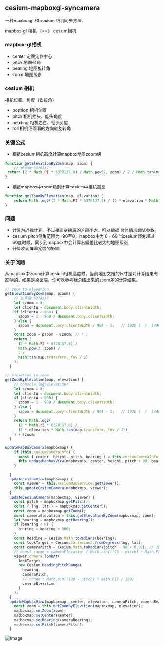 ## cesium-mapboxgl-syncamera
 一种mapboxgl 和 cesium 相机同步方法。

mapbox-gl 相机  《==》 cesium相机

### mapbox-gl相机

- center    定图定位中心
- pitch       地图倾角
- bearing   地图旋转角
- zoom      地图级别

### cesium 相机 

相机位置、角度（欧拉角）

- position 相机位置
- pitch    相机抬头、低头角度
- heading  相机左右、摇头角度
- roll    相机沿着看的方向轴旋转角

### 关键公式

- 根据cesium相机高度计算mapbox地图zoom级

``` javascript
function getElevationByZoom(map, zoom) {
	// 长半轴 6378137
 return (2 * Math.PI * 6378137.0) / Math.pow(2, zoom) / 2 / Math.tan(map.transform._fov / 2);
}
```

- 根据mapbox中zoom级别计算cesium中相机高度

```javascript
function getZoomByElevation(map, elevation) {
	return Math.log2((2 * Math.PI * 6378137.0) / (2 * elevation * Math.tan(map.transform._fov / 2)));
}
```

### 问题

- 计算为近视计算、不过相互变换后的差距不大，可以根据 具体情况调试参数。
- cesium pitch倾角范围为 -90至0，mapbox中为 0 - 60 当cesium倾角超过60度时候，同步到mapbox中会计算出偏差比较大的地图级别
- 计算收到屏幕宽度的影响

### 关于问题

从mapbox中zoom计算cesium相机高度时，当前地图文档的尺寸是对计算结果有影响的。如果是桌面端，你可以参考我总结出来的zoom差的计算结果。

```javascript
// zoom to elevation 
getElevationByZoom(map, pzoom) {
    // 长半轴 6378137
    let szoom = 0;
    let clientW = document.body.clientWidth;
    if (clientW < 960) {
      szoom = 1 - 960 / document.body.clientWidth;
    } else {
      szoom = document.body.clientWidth / 960 - 1;   // 1920 1  /  1440  0.5   /   960 0
    }
    const zoom = pzoom - szoom; // * ;
    return (
      (2 * Math.PI * 6378137.0) /
      Math.pow(2, zoom) /
      2 /
      Math.tan(map.transform._fov / 2)
    );
  }
```

```javascript
// elevation to zoom
getZoomByElevation(map, elevation) {
    // console.log(elevation)
    let szoom = 0;
    let clientW = document.body.clientWidth;
    if (clientW < 960) {
      szoom = 1 - 960 / document.body.clientWidth;
    } else {
      szoom = document.body.clientWidth / 960 - 1;   // 1920 1  /  1440  0.5   /   960 0
    }
    return Math.log2(
      (2 * Math.PI * 6378137.0) /
      (2 * elevation * Math.tan(map.transform._fov / 2))
    ) + szoom;
  }

```



```javascript
updateMapBoxCamera(mapboxmap) {
    if (this.cesiumCameraInfo) {
      const { center, height, pitch, bearing } = this.cesiumCameraInfo;
      this.updateMapboxView(mapboxmap, center, height, pitch + 90, bearing);
    }

  }
  updateCesiumView(mapboxmap) {
    const viewer = this.cesiumMapService.getViewer();
    this.updateCesiumCamera(mapboxmap, viewer);
  }
  updateCesiumCamera(mapboxmap, viewer) {
    const pitch = mapboxmap.getPitch();
    const { lng, lat } = mapboxmap.getCenter();
    const zoom = mapboxmap.getZoom();
    const cameraElevation = this.getElevationByZoom(mapboxmap, zoom);
    let bearing = mapboxmap.getBearing();
    if (bearing < 0) {
      bearing = bearing + 360;
    }
    const heading = Cesium.Math.toRadians(bearing);
    const lookTarget = Cesium.Cartesian3.fromDegrees(lng, lat);
    const cameraPitch = Cesium.Math.toRadians(pitch - 90 + 0.01); // 加上0.0001 镜头垂直向下看的时候，cesium不能heading,？？？
    // const range = cameraElevation / Math.sin(((90 - pitch) * Math.PI) / 180);
    viewer.camera.lookAt(
      lookTarget,
      new Cesium.HeadingPitchRange(
        heading,
        cameraPitch,
        // range * Math.sin(((90 - pitch) * Math.PI) / 180)
        cameraElevation
      )
    );
  }
  updateMapboxView(mapboxmap, center, elevation, cameraPitch, cameraBearing) {
    const zoom = this.getZoomByElevation(mapboxmap, elevation);
    mapboxmap.setZoom(zoom);
    mapboxmap.setCenter(center);
    mapboxmap.setBearing(cameraBearing);
    mapboxmap.setPitch(cameraPitch);
  }
```

![Image](https://github.com/limzgiser/cesium-mapboxgl-syncamera/blob/main/img/img01.png?raw=true)












